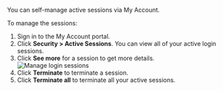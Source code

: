 
You can self-manage <a :href="$withBase('/guides/user-management/manage-users/sessions/')">active sessions</a> via My Account. 

To manage the sessions:
1. Sign in to the My Account portal.
2. Click **Security > Active Sessions**. You can view all of your active login sessions.
3. Click **See more** for a session to get more details.
   <img :src="$withBase('/assets/img/guides/organization/self-service/myaccount/manage-login-sessions.png')" alt="Manage login sessions">
4. Click **Terminate** to terminate a session.
5. Click **Terminate all** to terminate all your active sessions.
